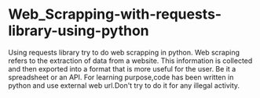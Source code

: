 # Web_Scrapping-with-requests-library-using-python
Using requests library try to do web scrapping in python.
Web scraping refers to the extraction of data from a website. This information is collected and then exported into a format that is more useful for the user. Be it a spreadsheet or an API.
For learning purpose,code has been written in python and use external web url.Don't try to do it for any illegal activity.
